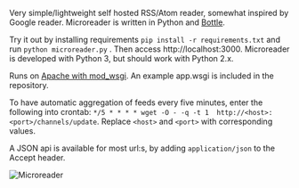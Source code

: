 Very simple/lightweight self hosted RSS/Atom reader, somewhat inspired by Google reader. 
Microreader is written in Python and [Bottle](http://bottlepy.org/). 

Try it out by installing requirements `pip install -r requirements.txt` and 
run `python microreader.py` . Then access http://localhost:3000. Microreader is developed with Python 3, but should work with Python 2.x.

Runs on [Apache with mod_wsgi](http://bottlepy.org/docs/dev/deployment.html#apache-mod-wsgi).
An example app.wsgi is included in the repository.

To have automatic aggregation of feeds every five minutes, enter the 
following into crontab:
`*/5 * * * * wget -O - -q -t 1  http://<host>:<port>/channels/update`. 
Replace `<host>` and `<port>` with corresponding values.

A JSON api is available for most url:s, by adding `application/json`
to the Accept header.

![Microreader](https://raw.github.com/morganbengtsson/morganbengtsson.github.com/master/images/microreader.png "Microreader")
